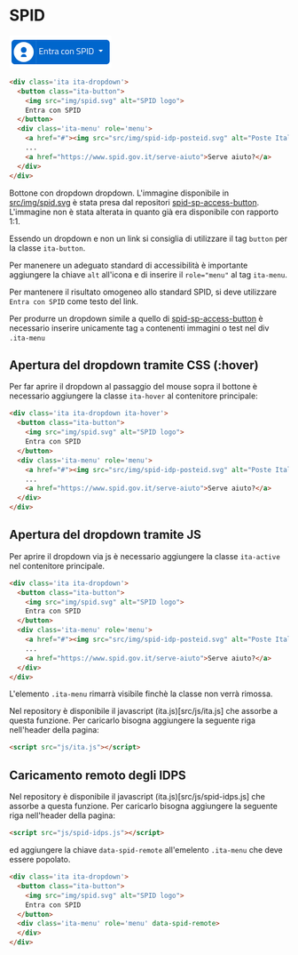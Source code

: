 # SPID
![SPID](static/spid.png)
```html
<div class='ita ita-dropdown'>
  <button class="ita-button">
    <img src="img/spid.svg" alt="SPID logo">
    Entra con SPID
  </button>
  <div class='ita-menu' role='menu'>
    <a href="#"><img src="src/img/spid-idp-posteid.svg" alt="Poste Italiane SpA"></a>
    ...
    <a href="https://www.spid.gov.it/serve-aiuto">Serve aiuto?</a>
  </div>
</div>
```

Bottone con dropdown dropdown. L'immagine disponibile in [src/img/spid.svg](src/img/spid.svg) è stata presa dal repositori [spid-sp-access-button](https://github.com/italia/spid-sp-access-button).
L'immagine non è stata alterata in quanto già era disponibile con rapporto 1:1.

Essendo un dropdown e non un link si consiglia di utilizzare il tag `button` per la classe `ita-button`.

Per manenere un adeguato standard di accessibilità è importante aggiungere la chiave `alt` all'icona e di inserire il `role="menu"` al tag `ita-menu`.

Per mantenere il risultato omogeneo allo standard SPID, si deve utilizzare `Entra con SPID` come testo del link.

Per produrre un dropdown simile a quello di [spid-sp-access-button](https://github.com/italia/spid-sp-access-button) è necessario inserire unicamente tag `a` contenenti immagini o test nel div `.ita-menu`
## Apertura del dropdown tramite CSS (:hover)
Per far aprire il dropdown al passaggio del mouse sopra il bottone è necessario aggiungere la classe `ita-hover` al contenitore principale:
```html
<div class='ita ita-dropdown ita-hover'>
  <button class="ita-button">
    <img src="img/spid.svg" alt="SPID logo">
    Entra con SPID
  </button>
  <div class='ita-menu' role='menu'>
    <a href="#"><img src="src/img/spid-idp-posteid.svg" alt="Poste Italiane SpA"></a>
    ...
    <a href="https://www.spid.gov.it/serve-aiuto">Serve aiuto?</a>
  </div>
</div>
```

## Apertura del dropdown tramite JS
Per aprire il dropdown via js è necessario aggiungere la classe `ita-active` nel contenitore principale.
```html
<div class='ita ita-dropdown'>
  <button class="ita-button">
    <img src="img/spid.svg" alt="SPID logo">
    Entra con SPID
  </button>
  <div class='ita-menu' role='menu'>
    <a href="#"><img src="src/img/spid-idp-posteid.svg" alt="Poste Italiane SpA"></a>
    ...
    <a href="https://www.spid.gov.it/serve-aiuto">Serve aiuto?</a>
  </div>
</div>
```
L'elemento `.ita-menu` rimarrà visibile finchè la classe non verrà rimossa.

Nel repository è disponibile il javascript (ita.js)[src/js/ita.js] che assorbe a questa funzione. Per caricarlo bisogna aggiungere la seguente riga nell'header della pagina:
```html
<script src="js/ita.js"></script>
```
## Caricamento remoto degli IDPS
Nel repository è disponibile il javascript (ita.js)[src/js/spid-idps.js] che assorbe a questa funzione. Per caricarlo bisogna aggiungere la seguente riga nell'header della pagina:
```html
<script src="js/spid-idps.js"></script>
```
ed aggiungere la chiave `data-spid-remote` all'emelento `.ita-menu` che deve essere popolato.
```html
<div class='ita ita-dropdown'>
  <button class="ita-button">
    <img src="img/spid.svg" alt="SPID logo">
    Entra con SPID
  </button>
  <div class='ita-menu' role='menu' data-spid-remote>
  </div>
</div>
```

